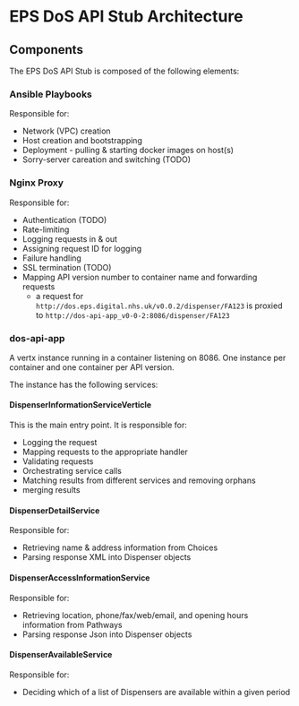 # EPS DoS API Stub Architecture

## Components

The EPS DoS API Stub is composed of the following elements:

### Ansible Playbooks
Responsible for:

* Network (VPC) creation
* Host creation and bootstrapping
* Deployment - pulling & starting docker images on host(s)
* Sorry-server careation and switching (TODO)

### Nginx Proxy
Responsible for:

* Authentication (TODO)
* Rate-limiting
* Logging requests in & out
* Assigning request ID for logging
* Failure handling
* SSL termination (TODO)
* Mapping API version number to container name and forwarding requests
  - a request for `http://dos.eps.digital.nhs.uk/v0.0.2/dispenser/FA123` is proxied to `http://dos-api-app_v0-0-2:8086/dispenser/FA123`

### dos-api-app
 
A vertx instance running in a container listening on 8086. One instance per container and one container per API version.

The instance has the following services:

#### DispenserInformationServiceVerticle
This is the main entry point. It is responsible for:

* Logging the request
* Mapping requests to the appropriate handler
* Validating requests
* Orchestrating service calls 
* Matching results from different services and removing orphans
* merging results

#### DispenserDetailService

Responsible for:

* Retrieving name & address information from Choices
* Parsing response XML into Dispenser objects

#### DispenserAccessInformationService

Responsible for:

* Retrieving location, phone/fax/web/email, and opening hours information from Pathways
* Parsing response Json into Dispenser objects

#### DispenserAvailableService

Responsible for:

* Deciding which of a list of Dispensers are available within a given period